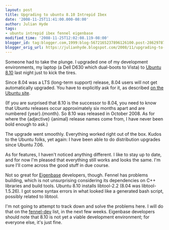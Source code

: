 ```yaml
---
layout: post
title: Upgrading to ubuntu 8.10 Intrepid Ibex
date: '2008-11-25T11:41:00.000-08:00'
author: Julian Hyde
tags:
- ubuntu intrepid ibex fennel eigenbase
modified_time: '2008-11-25T12:02:08.119-08:00'
blogger_id: tag:blogger.com,1999:blog-5672165237896126100.post-2862978729703113039
blogger_orig_url: https://julianhyde.blogspot.com/2008/11/upgrading-to-ubuntu-810-intrepid-ibex.html
---
```


Someone had to take the plunge. I upgraded one of my development
environments, my laptop (a Dell D630 which dual-boots to Vista) to
[Ubuntu 8.10](https://www.ubuntu.com/) last night just to kick
the tires.

Since 8.04 was a LTS (long-term support) release, 8.04 users will not
get automatically upgraded. You have to explicitly ask for it, as
described [on the Ubuntu site](https://www.ubuntu.com/getubuntu/upgrading).

(If you are surprised that 8.10 is the successor to 8.04, you need to
know that Ubuntu releases occur approximately six months apart and are
numbered {year}.{month}. So 8.10 was released in October 2008. As for
where the {adjective} {animal} release names come from, I have never
been bold enough to ask.)

The upgrade went smoothly. Everything worked right out of the
box. Kudos to the Ubuntu folks, yet again: I have been able to do
distribution upgrades since Ubuntu 7.06.

As for features, I haven't noticed anything different. I like to stay
up to date, and for now I'm pleased that everything still works and
looks the same. I'm sure I'll come across the good stuff in due
course.

Not so great for [Eigenbase](http://www.eigenbase.org)
developers, though. Fennel has problems building, which is not
unsurprising considering its dependencies on C++ libraries and build
tools. Ubuntu 8.10 installs libtool-2.2 (8.04 was libtool-1.5.26). I
got some syntax errors in what looked like a generated bash script,
possibly related to libtool.

I'm not going to attempt to track down and solve the problems here. I
will do that on the
[fennel-dev](http://n2.nabble.com/fennel-developers-f1374754.html)
list, in the next few weeks. Eigenbase developers should note that
8.10 is not yet a viable development environment; for everyone else,
it's just fine.
